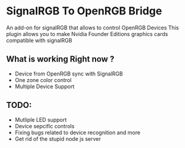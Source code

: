 # SignalRGB To OpenRGB Bridge
An add-on for signalRGB that allows to control OpenRGB Devices
This plugin allows you to make Nvidia Founder Editions graphics cards compatible with signalRGB

## What is working Right now ?
- Device from OpenRGB sync with SignalRGB
- One zone color control
- Multiple Device Support

## TODO:
- Mutliple LED support
- Device sepcific controls
- Fixing bugs related to device recognition and more
- Get rid of the stupid node js server
